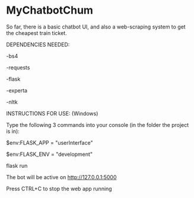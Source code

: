 # MyChatbotChum


So far, there is a basic chatbot UI, and also a web-scraping system to get the cheapest train ticket.




DEPENDENCIES NEEDED:

-bs4 

-requests

-flask

-experta

-nltk

INSTRUCTIONS FOR USE: (Windows)

Type the following 3 commands into your console (in the folder the project is in):

$env:FLASK_APP = "userInterface" 

$env:FLASK_ENV = "development"

flask run

The bot will be active on http://127.0.0.1:5000

Press CTRL+C to stop the web app running

